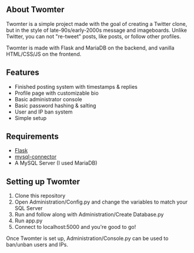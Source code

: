 <h2>About Twomter</h2>
Twomter is a simple project made with the goal of creating a Twitter clone, but in the style of late-90s/early-2000s message and imageboards.
Unlike Twitter, you can not "re-tweet" posts, like posts, or follow other profiles.

Twomter is made with Flask and MariaDB on the backend, and vanilla HTML/CSS/JS on the frontend.

<h2>Features</h2>

* Finished posting system with timestamps & replies
* Profile page with customizable bio
* Basic administrator console
* Basic password hashing & salting
* User and IP ban system
* Simple setup

<h2>Requirements</h2>

* [Flask](https://flask.palletsprojects.com/en/2.0.x/)
* [mysql-connector](https://pypi.org/project/mysql-connector-python/)
* A MySQL Server (I used MariaDB)

<h2>Setting up Twomter</h2>

1. Clone this repository
2. Open Administration/Config.py and change the variables to match your SQL Server
3. Run and follow along with Administration/Create Database.py
4. Run app.py
5. Connect to localhost:5000 and you're good to go!

Once Twomter is set up, Administration/Console.py can be used to ban/unban users and IPs.

